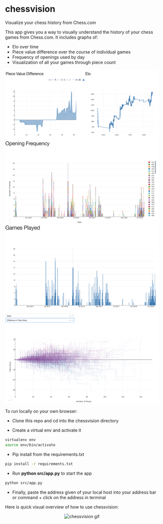 # chessvision
Visualize your chess history from Chess.com

This app gives you a way to visually understand the history of your chess games from Chess.com. 
It includes graphs of:
* Elo over time
* Piece value difference over the course of individual games
* Frequency of openings used by day
* Visualization of all your games through piece count

<img src="data/Elo_piececount.png" width="600">

<img src="data/openings.png" width="600">

<img src="data/games_played.png" width="600">

<img src="data/All_piec_counts.png" width="600">

To run locally on your own browser:

* Clone this repo and cd into the chessvision directory

* Create a virtual env and activate it
```bash
virtualenv env
source env/bin/activate
```
* Pip install from the requirements.txt
```bash
pip install -r requirements.txt
```

* Run **python src/app.py** to start the app
```bash
python src/app.py
```

* Finally, paste the address given of your local host into your address bar or command + click on the address in terminal

Here is quick visual overview of how to use chessvision:

<p align="center">
  <img src="data/chessvision_demo.gif" width="600" title="chessvision gif">
</p>
